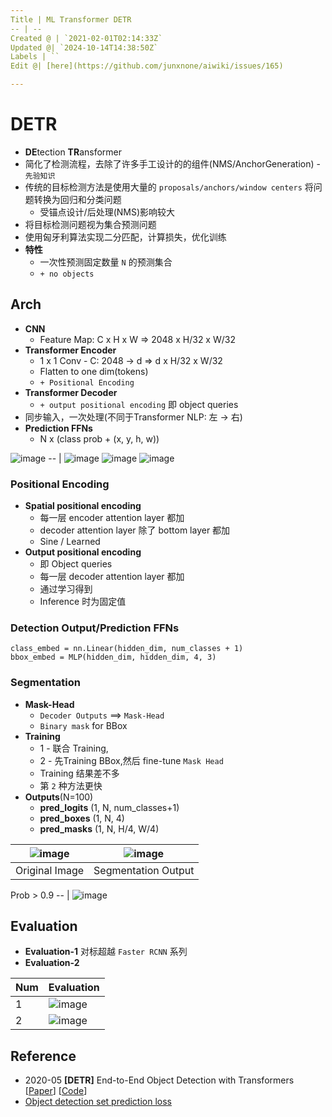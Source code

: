 ```yaml
---
Title | ML Transformer DETR
-- | --
Created @ | `2021-02-01T02:14:33Z`
Updated @| `2024-10-14T14:38:50Z`
Labels | ``
Edit @| [here](https://github.com/junxnone/aiwiki/issues/165)

---
```

# DETR

- **DE**tection **TR**ansformer
- 简化了检测流程，去除了许多手工设计的的组件(NMS/AnchorGeneration) - `先验知识`
- 传统的目标检测方法是使用大量的 `proposals/anchors/window centers` 将问题转换为回归和分类问题
  - 受锚点设计/后处理(NMS)影响较大
- 将目标检测问题视为集合预测问题
- 使用匈牙利算法实现二分匹配，计算损失，优化训练
- **特性**
  - 一次性预测固定数量 `N` 的预测集合
  - `+ no objects`

## Arch
- **CNN** 
  - Feature Map: C x H x W ⇒ 2048 x H/32 x W/32
- **Transformer Encoder** 
  - 1 x 1 Conv -  C: 2048 → d ⇒ d x H/32 x W/32
  - Flatten to one dim(tokens)
  - `+ Positional Encoding`
- **Transformer Decoder**
  - `+ output positional encoding` 即 object queries
 - 同步输入，一次处理(不同于Transformer NLP: 左 → 右)
- **Prediction FFNs** 
  - N x (class prob + (x, y, h, w))


![image](https://user-images.githubusercontent.com/2216970/106407171-5894d700-6476-11eb-94a0-71587ca7e8bd.png)
-- | 
![image](https://user-images.githubusercontent.com/2216970/115985742-d7b22b00-a5df-11eb-83c4-37ac6f0feaa6.png)
![image](https://user-images.githubusercontent.com/2216970/115986077-3035f800-a5e1-11eb-9bb6-1f8c801eddb3.png)
![image](https://user-images.githubusercontent.com/2216970/115987203-9d985780-a5e6-11eb-944c-430ddf10e731.png)

### Positional Encoding
- **Spatial positional encoding**
  - 每一层 encoder attention layer 都加
  - decoder attention layer 除了 bottom layer 都加
  - Sine / Learned
- **Output positional encoding**
  - 即 Object queries
  - 每一层 decoder attention layer 都加
  - 通过学习得到
  - Inference 时为固定值

### Detection Output/Prediction FFNs

```
class_embed = nn.Linear(hidden_dim, num_classes + 1)
bbox_embed = MLP(hidden_dim, hidden_dim, 4, 3)
```

### Segmentation
- **Mask-Head**
  - `Decoder Outputs` ==> `Mask-Head`
  - `Binary mask` for  BBox
- **Training** 
  - 1 - 联合 Training, 
  - 2 - 先Training BBox,然后 fine-tune `Mask Head`
  - Training 结果差不多
  - 第 `2` 种方法更快
- **Outputs**(N=100)
  - **pred_logits** (1, N,  num_classes+1)
  - **pred_boxes** (1, N, 4)
  - **pred_masks** (1, N, H/4, W/4)

![image](https://user-images.githubusercontent.com/2216970/115989359-852d3a80-a5f0-11eb-9b80-0fac1b6523c8.png) | ![image](https://user-images.githubusercontent.com/2216970/115989352-7e062c80-a5f0-11eb-8adc-73041922ed69.png)
-- | --
Original Image | Segmentation Output


Prob > 0.9
-- |
![image](https://user-images.githubusercontent.com/2216970/115989280-367fa080-a5f0-11eb-9ef8-633f51892c60.png) 


## Evaluation
- **Evaluation-1** 对标超越 `Faster RCNN` 系列
- **Evaluation-2**

Num | Evaluation
-- | --
1 | ![image](https://user-images.githubusercontent.com/2216970/115985810-2b247900-a5e0-11eb-9a06-6d820c5b5135.png)
2 | ![image](https://user-images.githubusercontent.com/2216970/115985843-4b543800-a5e0-11eb-807e-02dc200453ed.png)



## Reference
- 2020-05 **[DETR]** End-to-End Object Detection with Transformers [[Paper](https://arxiv.org/abs/2005.12872v3)] [[Code](https://github.com/facebookresearch/detr)] 
- [Object detection set prediction loss](https://senyang-ml.github.io/2020/06/04/detr/)

